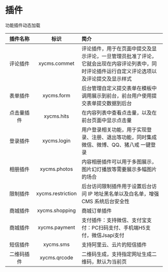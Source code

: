 # 插件

功能插件动态加载

| 插件名称 | 标识 | 简介 |
|:--------:|:------:|:-----|
| 评论插件 | xycms.commet | 评论插件，用于在页面中提交及显示评论，一旦管理员批准了评论，它就会出现在内容评论列表中，同时评论插件运行自定义评论选项以及评论提交及显示样式 |
| 表单插件 | xycms.form | 后台管理自定义提交表单在模板中调用展示到前台，前台用户使用提交表单提交数据到后台 |
| 点击量插件 | xycms.hits | 在内容列表中查看点击量，以及在前台页面中显示点击量 |
| 登录插件 | xycms.login | 用户登录相关功能，用于实现登录、注册、退出等功能，同时集成微信、微博、QQ、猪八戒 一键登录 |
| 相册插件 | xycms.photos | 内容相册插件可以用于多图展示，图片幻灯播放等需要展示多幅图片的场合 |
| 限制插件 | xycms.restriction | 后台访问限制插件用于设置后台访问 IP 地址黑名单以及白名单，增强 CMS 系统后台安全性 |
| 商城插件 | xycms.shopping | 商城订单插件 |
| 商城插件 | xycms.payment | 支付插件：支持微信、支付宝支付：PC扫码支付、手机端H5支付，微信Jsapi支付 |
| 短信插件 | xycms.sms | 支持阿里云、云片的短信插件 |
| 二维码插件 | xycms.qrcode | 二维码生成，支持指定网址生成二维码，默认为当前页 |


<style>
table th:first-of-type {
    width: 20%;
}
table th:nth-of-type(2) {
    width: 20%;
}
table th:nth-of-type(3) {
    width: 60%;
}
</style>
